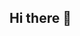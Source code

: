 ## Hi there 👋

<!--
**PepeAngel9012/PepeAngel9012** is a ✨ _special_ ✨ repository because its `README.md` (this file) appears on your GitHub profile.

Here are some ideas to get you started:

- 🔭 I’m currently working on UTT
- 🌱 I’m currently learning UTT
- 👯 I’m looking to collaborate on my friends
- 🤔 I’m looking for help with chat gpt
- 💬 Ask me about ...
- 📫 How to reach me: ...
- 😄 Pronouns: ...
- ⚡ Fun fact: ...

v
-->
